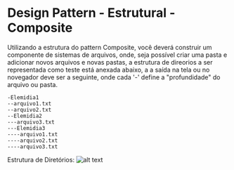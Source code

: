 # Design Pattern - Estrutural - Composite

Utilizando a estrutura do pattern Composite, você deverá construir um componente 
de sistemas de arquivos, onde, seja possível criar uma pasta e adicionar novos
arquivos e novas pastas, a estrutura de direorios a ser representada como teste 
está anexada abaixo, a a saída na tela ou no novegador deve ser a seguinte, onde 
cada '-' define a "profundidade" do arquivo ou pasta.

```
-Elemidia1
--arquivo1.txt
--arquivo2.txt
--Elemidia2
---arquivo3.txt
---Elemidia3
----arquivo1.txt
----arquivo2.txt
----arquivo3.txt
```

Estrutura de Diretórios:
![alt text](https://rawgit.com/italodom/treinamento-elemidia/master/exercicio1/public/estrutura_diretorios.png "Estrutura de Diretórios")